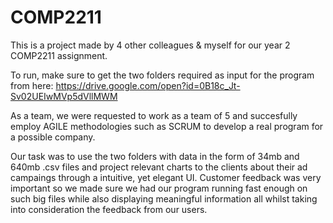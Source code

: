 # COMP2211
This is a project made by 4 other colleagues &amp; myself for our year 2 COMP2211 assignment.

To run, make sure to get the two folders required as input for the program from here:
https://drive.google.com/open?id=0B18c_Jt-Sv02UEIwMVp5dVllMWM

As a team, we were requested to work as a team of 5 and succesfully employ AGILE methodologies 
such as SCRUM to develop a real program for a possible company.

Our task was to use the two folders with data in the form of 34mb and 640mb .csv files 
and project relevant charts to the clients about their ad campaings through a intuitive,
yet elegant UI. Customer feedback was very important so we made sure we had our program
running fast enough on such big files while also displaying meaningful information all 
whilst taking into consideration the feedback from our users.

